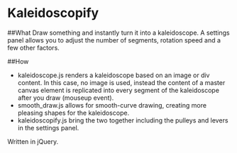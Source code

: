 <!--
  Title: Kaleidoscopify
  Description: Draw something and instantly turn it into a kaleidoscope.
  Author: Moenen Erbuer (shapish)
	Contact: moenen@shapish.com
  -->

# Kaleidoscopify

##What
Draw something and instantly turn it into a kaleidoscope. A settings panel allows you to adjust the number of segments, rotation speed and a few other factors.

##How
- kaleidoscope.js renders a kaleidoscope based on an image or div content. In this case, no image is used, instead the content of a master canvas element is replicated into every segment of the kaleidoscope after you draw (mouseup event).
- smooth_draw.js allows for smooth-curve drawing, creating more pleasing shapes for the kaleidoscope.
- kaleidoscopify.js bring the two together including the pulleys and levers in the settings panel.

Written in jQuery.